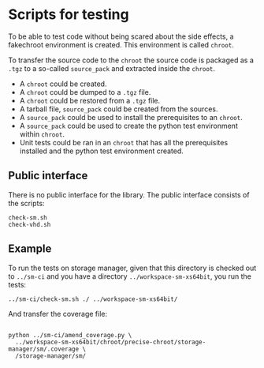 # Scripts for testing

To be able to test code without being scared about the side effects,
a fakechroot environment is created. This environment is called `chroot`.

To transfer the source code to the `chroot` the source code is packaged as
a `.tgz` to a so-called `source_pack` and extracted inside the `chroot`.

 - A `chroot` could be created.
 - A `chroot` could be dumped to a `.tgz` file.
 - A `chroot` could be restored from a `.tgz` file.
 - A tarball file, `source_pack` could be created from the sources.
 - A `source_pack` could be used to install the prerequisites to an `chroot`.
 - A `source_pack` could be used to create the python test environment within
   `chroot`.
 - Unit tests could be ran in an `chroot` that has all the prerequisites
   installed and the python test environment created.

## Public interface

There is no public interface for the library. The public interface consists
of the scripts:

    check-sm.sh
    check-vhd.sh

## Example

To run the tests on storage manager, given that this directory is checked
out to `../sm-ci` and you have a directory `../workspace-sm-xs64bit`, you run
the tests:

    ../sm-ci/check-sm.sh ./ ../workspace-sm-xs64bit/

And transfer the coverage file:


```

python ../sm-ci/amend_coverage.py \
  ../workspace-sm-xs64bit/chroot/precise-chroot/storage-manager/sm/.coverage \
  /storage-manager/sm/

```
